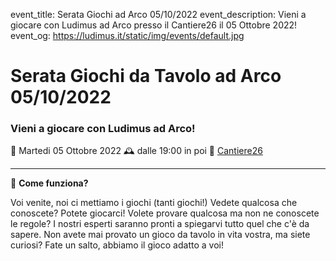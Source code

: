 event_title: Serata Giochi ad Arco 05/10/2022
event_description: Vieni a giocare con Ludimus ad Arco presso il Cantiere26 il 05 Ottobre 2022!
event_og: https://ludimus.it/static/img/events/default.jpg

# Serata Giochi da Tavolo ad Arco 05/10/2022

### Vieni a giocare con Ludimus ad Arco!

📅 Martedi 05 Ottobre 2022
🕰 dalle 19:00 in poi
📍 [Cantiere26](https://g.page/Cantiere26?share)

---

🎲 **Come funziona?**

Voi venite, noi ci mettiamo i giochi (tanti giochi!)
Vedete qualcosa che conoscete? Potete giocarci!
Volete provare qualcosa ma non ne conoscete le regole? I nostri esperti saranno pronti a spiegarvi tutto quel che c'è da sapere.
Non avete mai provato un gioco da tavolo in vita vostra, ma siete curiosi? Fate un salto, abbiamo il gioco adatto a voi!
